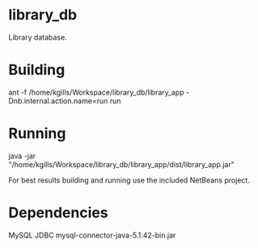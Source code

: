 # library_db
Library database.

# Building
ant -f /home/kgills/Workspace/library_db/library_app -Dnb.internal.action.name=run run

# Running
java -jar "/home/kgills/Workspace/library_db/library_app/dist/library_app.jar"

For best results building and running use the included NetBeans project.

# Dependencies
MySQL JDBC
mysql-connector-java-5.1.42-bin.jar
